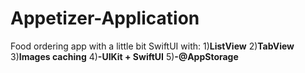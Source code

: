 # Appetizer-Application
Food ordering app with a little bit SwiftUI with: 1)**ListView** 2)**TabView** 3)**Images caching** 4)**-UIKit + SwiftUI** 5)**-@AppStorage**
